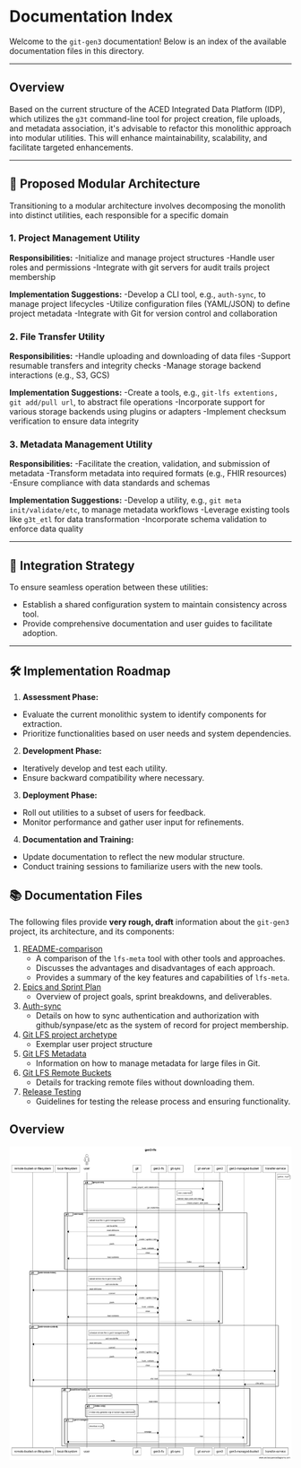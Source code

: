 # Documentation Index

Welcome to the `git-gen3` documentation! Below is an index of the available documentation files in this directory.

---
## Overview

Based on the current structure of the ACED Integrated Data Platform (IDP), which utilizes the `g3t` command-line tool for project creation, file uploads, and metadata association, it's advisable to refactor this monolithic approach into modular utilities. This will enhance maintainability, scalability, and facilitate targeted enhancements.

---

## 🧱 Proposed Modular Architecture
Transitioning to a modular architecture involves decomposing the monolith into distinct utilities, each responsible for a specific domain

### 1. **Project Management Utility**

**Responsibilities:**
-Initialize and manage project structures
-Handle user roles and permissions
-Integrate with git servers for audit trails project membership


**Implementation Suggestions:**
-Develop a CLI tool, e.g., `auth-sync`, to manage project lifecycles
-Utilize configuration files (YAML/JSON) to define project metadata
-Integrate with Git for version control and collaboration

### 2. **File Transfer Utility**

**Responsibilities:**
-Handle uploading and downloading of data files
-Support resumable transfers and integrity checks
-Manage storage backend interactions (e.g., S3, GCS)

**Implementation Suggestions:**
-Create a tools, e.g., `git-lfs extentions, git add/pull url`, to abstract file operations
-Incorporate support for various storage backends using plugins or adapters
-Implement checksum verification to ensure data integrity

### 3. **Metadata Management Utility**

**Responsibilities:**
-Facilitate the creation, validation, and submission of metadata
-Transform metadata into required formats (e.g., FHIR resources)
-Ensure compliance with data standards and schemas

**Implementation Suggestions:**
-Develop a utility, e.g., `git meta init/validate/etc`, to manage metadata workflows
-Leverage existing tools like `g3t_etl` for data transformation 
-Incorporate schema validation to enforce data quality

---

## 🔄 Integration Strategy

To ensure seamless operation between these utilities:

* Establish a shared configuration system to maintain consistency across tool.
* Provide comprehensive documentation and user guides to facilitate adoption.

---

## 🛠️ Implementation Roadmap

1. **Assessment Phase:**
  - Evaluate the current monolithic system to identify components for extraction.
  - Prioritize functionalities based on user needs and system dependencies.

2. **Development Phase:**
  - Iteratively develop and test each utility.
  - Ensure backward compatibility where necessary.

3. **Deployment Phase:**
  - Roll out utilities to a subset of users for feedback.
  - Monitor performance and gather user input for refinements.

4. **Documentation and Training:**
  - Update documentation to reflect the new modular structure.
  - Conduct training sessions to familiarize users with the new tools.


## 📚 Documentation Files 

The following files provide **very rough, draft** information about the `git-gen3` project, its architecture, and its components:

1. [README-comparison](README-comparison.md)
   - A comparison of the `lfs-meta` tool with other tools and approaches.
   - Discusses the advantages and disadvantages of each approach.
   - Provides a summary of the key features and capabilities of `lfs-meta`.
2. [Epics and Sprint Plan](README-epic.md)
   - Overview of project goals, sprint breakdowns, and deliverables.
3. [Auth-sync](README-git-sync.md)
   - Details on how to sync authentication and authorization with github/synpase/etc as the system of record for project membership.
4. [Git LFS project archetype](README-gitlfs-template-project.md)
    - Exemplar user project structure
5. [Git LFS Metadata](README-gitlfs-meta.md)
    - Information on how to manage metadata for large files in Git.
6. [Git LFS Remote Buckets](README-gitlfs-remote-buckets.md)
    - Details for tracking remote files without downloading them.
7. [Release Testing](README-release-test.md)
    - Guidelines for testing the release process and ensuring functionality.

## Overview
![](images/gen3-lfs.png)
